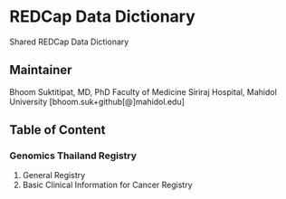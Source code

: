 # REDCap Data Dictionary
Shared REDCap Data Dictionary

## Maintainer
Bhoom Suktitipat, MD, PhD
Faculty of Medicine Siriraj Hospital, Mahidol University
[bhoom.suk+github[@]mahidol.edu]

## Table of Content

### Genomics Thailand Registry
1. General Registry
2. Basic Clinical Information for Cancer Registry
